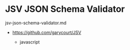 # JSV JSON Schema Validator

jsv-json-schema-validator.md


*   https://github.com/garycourt/JSV

    *   javascript

